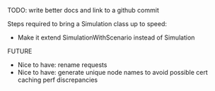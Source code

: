 TODO: write better docs and link to a github commit

Steps required to bring a Simulation class up to speed:

* Make it extend SimulationWithScenario instead of Simulation

FUTURE

* Nice to have: rename requests
* Nice to have: generate unique node names to avoid possible cert caching perf discrepancies
